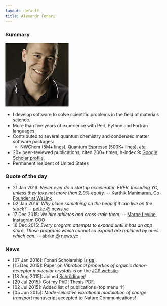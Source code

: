 ```yaml
---
layout: default
title: Alexandr Fonari
---
```


### Summary

![](me.jpg)

 - I develop software to solve scientific problems in the field of materials science.
 - More than five years of experience with Perl, Python and Fortran languages.
 - Contributed to several quantum chemistry and condensed matter software packages:
    - NWChem (5M+ lines), Quantum Espresso (500K+ lines), *etc.*
 - 20+ peer-reviewed publications, cited 200+ times, h-index 9: [Google Scholar profile](https://scholar.google.com/citations?user=ZkBvorAAAAAJ).
 - Permanent resident of United States

### Quote of the day

 - 21 Jan 2016: *Never ever do a startup accelerator. EVER. Including YC, unless they take not more than 2.9% equity.* -- [Karthik Manimaran, Co-Founder at WeLink](http://www.karthikmanimaran.com/2016/01/21/why-we-applied-to-yc-despite-having-gone-through-another-accelerator/)
 - 02 Jan 2016: *Why place something on the heap if it can live on the stack?* -- [petke @ news.yc](https://news.ycombinator.com/item?id=10826635)
 - 17 Dec 2015: *We hire athletes and cross-train them.* -- [Marne Levine, Instagram COO](http://bloom.bg/1P7DkXA)
 - 16 Dec 2015: *Every program attempts to expand until it has an app store. Those programs which cannot so expand are replaced by ones which can.* -- [abrkn @ news.yc](https://news.ycombinator.com/item?id=10741954)

### News

 - [07 Jan 2016]: Fonari Scholarship is **[up](/scholarship.html)**!
 - [15 Dec 2015]: Paper on *Vibrational properties of organic donor-acceptor molecular crystals* is on the [JCP website](http://dx.doi.org/10.1063/1.4936965).
 - [18 Aug 2015]: Joined [Schr&ouml;dinger](http://www.schrodinger.com/materials/)!
 - [29 Jul 2015]: Got my PhD! [Thesis PDF](http://afonari.com/FONARI-DISSERTATION-2015.pdf).
 - [02 Jul 2015]: Added list of publications (top menu &uarr;)
 - [05 Jun 2015]: *Mode-selective vibrational modulation of charge transport* manuscript accepted to Nature Communications!
